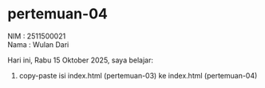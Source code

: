 # pertemuan-04

NIM : 2511500021 <br>
Nama : Wulan Dari <br>

Hari ini, Rabu 15 Oktober 2025, saya belajar:
<ol>
    <li>copy-paste isi index.html (pertemuan-03) ke index.html (pertemuan-04)</li>
</ol>